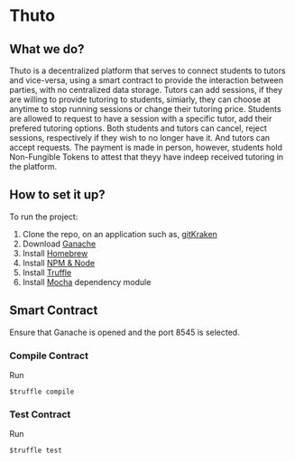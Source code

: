 # Thuto

## What we do?
Thuto is a decentralized platform that serves to connect students to tutors and vice-versa, using a smart contract to provide the interaction between parties, with no centralized data storage. Tutors can add sessions, if they are willing to provide tutoring to students, simiarly, they can choose at anytime to stop running sessions or change their tutoring price. Students are allowed to request to have a session with a specific tutor, add their prefered tutoring options. Both students and tutors can cancel, reject sessions, respectively if they wish to no longer have it. And tutors can accept requests. The payment is made in person, however, students hold Non-Fungible Tokens to attest that theyy have indeep received tutoring in the platform.

## How to set it up?

To run the project:

1) Clone the repo, on an application such as, [gitKraken](https://www.gitkraken.com/download)
2) Download [Ganache](https://www.trufflesuite.com/ganache)
3) Install [Homebrew](http://osxdaily.com/2018/03/07/how-install-homebrew-mac-os/)
4) Install [NPM & Node](https://treehouse.github.io/installation-guides/mac/node-mac.html)
5) Install [Truffle](https://www.trufflesuite.com/docs/truffle/getting-started/installation)
6) Install [Mocha](https://puppet.com/docs/pipelines-for-apps/enterprise/application-nodejs-mocha.html) dependency module


## Smart Contract

Ensure that Ganache is opened and the port 8545 is selected.

### Compile Contract

Run
```
$truffle compile
```

### Test Contract

Run
```
$truffle test
```